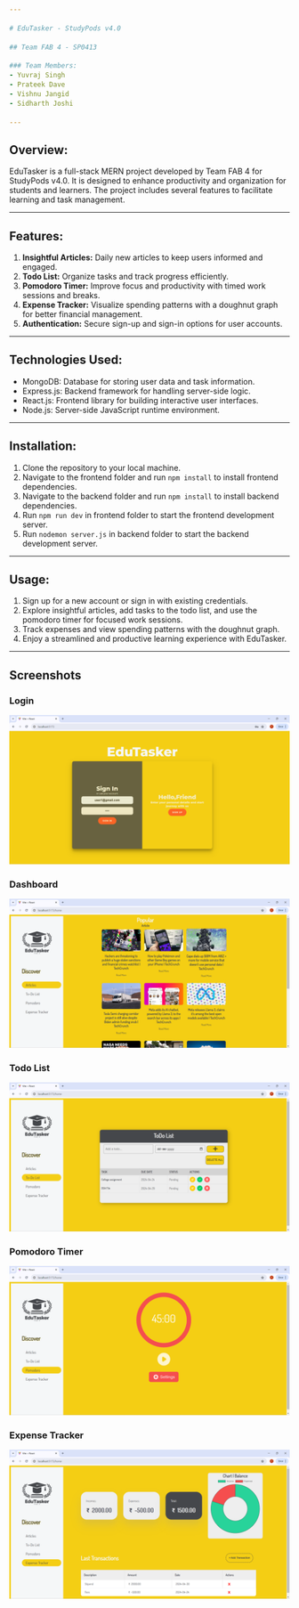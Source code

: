 ```yaml
---

# EduTasker - StudyPods v4.0

## Team FAB 4 - SP0413

### Team Members:
- Yuvraj Singh
- Prateek Dave
- Vishnu Jangid
- Sidharth Joshi

---
```


## Overview:
EduTasker is a full-stack MERN project developed by Team FAB 4 for StudyPods v4.0. It is designed to enhance productivity and organization for students and learners. The project includes several features to facilitate learning and task management.

---

## Features:
1. **Insightful Articles:** Daily new articles to keep users informed and engaged.
2. **Todo List:** Organize tasks and track progress efficiently.
3. **Pomodoro Timer:** Improve focus and productivity with timed work sessions and breaks.
4. **Expense Tracker:** Visualize spending patterns with a doughnut graph for better financial management.
5. **Authentication:** Secure sign-up and sign-in options for user accounts.

---

## Technologies Used:
- MongoDB: Database for storing user data and task information.
- Express.js: Backend framework for handling server-side logic.
- React.js: Frontend library for building interactive user interfaces.
- Node.js: Server-side JavaScript runtime environment.

---

## Installation:
1. Clone the repository to your local machine.
2. Navigate to the frontend folder and run `npm install` to install frontend dependencies.
3. Navigate to the backend folder and run `npm install` to install backend dependencies.
4. Run `npm run dev` in frontend folder to start the frontend development server.
5. Run `nodemon server.js` in backend folder to start the backend development server.

---

## Usage:
1. Sign up for a new account or sign in with existing credentials.
2. Explore insightful articles, add tasks to the todo list, and use the pomodoro timer for focused work sessions.
3. Track expenses and view spending patterns with the doughnut graph.
4. Enjoy a streamlined and productive learning experience with EduTasker.

---
## Screenshots

### Login
![Login](screenshots/login.png)

### Dashboard
![Articles](screenshots/articles.png)

### Todo List
![Todo List](screenshots/todo.png)

### Pomodoro Timer
![Pomodoro Timer](screenshots/pomodoro.png)

### Expense Tracker
![Expense Tracker](screenshots/expense.png)
